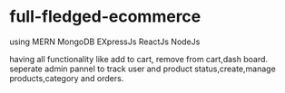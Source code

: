 # full-fledged-ecommerce

using MERN 
MongoDB
EXpressJs
ReactJs
NodeJs

having all functionality like add to cart, remove from cart,dash board.
seperate admin pannel to track user and product status,create,manage products,category and orders.
